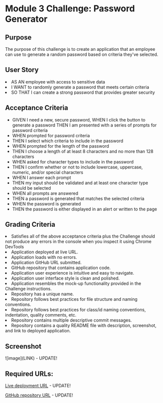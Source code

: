 <h1>Module 3 Challenge: Password Generator</h2>

<h2>Purpose</h2>
<p>The purpose of this challenge is to create an application that an employee can use to generate a random password based on criteria they've selected.</p>

<h2>User Story</h2>
<p><li>AS AN employee with access to sensitive data</li>
<li>I WANT to randomly generate a password that meets certain criteria</li>
<li>SO THAT I can create a strong password that provides greater security</li></p>

<h2>Acceptance Criteria</h2>
<p>
<ul><li>GIVEN I need a new, secure password,
WHEN I click the button to generate a password
THEN I am presented with a series of prompts for password criteria</li>
<li>WHEN prompted for password criteria</li>
<li>THEN I select which criteria to include in the password</li>
<li>WHEN prompted for the length of the password</li>
<li>THEN I choose a length of at least 8 characters and no more than 128 characters</li>
<li>WHEN asked for character types to include in the password</li>
<li>THEN I confirm whether or not to include lowercase, uppercase, numeric, and/or special characters</li>
<li>WHEN I answer each prompt</li>
<li>THEN my input should be validated and at least one character type should be selected</li>
<li>WHEN all prompts are answered</li>
<li>THEN a password is generated that matches the selected criteria</li>
<li>WHEN the password is generated</li>
<li>THEN the password is either displayed in an alert or written to the page</li></ul></p>

<h2>Grading Criteria</h2>
<p><li>Satisfies all of the above acceptance criteria plus the Challenge should not produce any errors in the console when you inspect it using Chrome DevTools</li>
<li>Application deployed at live URL.</li>
<li>Application loads with no errors.</li>
<li>Application GitHub URL submitted.</li>
<li>GitHub repository that contains application code.</li>
<li>Application user experience is intuitive and easy to navigate.</li>
<li>Application user interface style is clean and polished.</li>
<li>Application resembles the mock-up functionality provided in the Challenge instructions.</li>
<li>Repository has a unique name.</li>
<li>Repository follows best practices for file structure and naming conventions.</li>
<li>Repository follows best practices for class/id naming conventions, indentation, quality comments, etc.</li>
<li>Repository contains multiple descriptive commit messages.</li>
<li>Repository contains a quality README file with description, screenshot, and link to deployed application.</li></p>

<h2>Screenshot</h2>
![image](LINK) - UPDATE!

<h2>Required URLs:</h2>

[Live deployment URL](LINK) - UPDATE!

[GitHub repository URL](LINK) - UPDATE!
